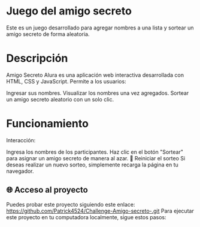 <h1> Juego del amigo secreto</h1>

Este es un juego desarrollado para agregar nombres a una lista y sortear un amigo secreto de forma aleatoria.

<h1>Descripción </h1>
Amigo Secreto Alura es una aplicación web interactiva desarrollada con HTML, CSS y JavaScript. Permite a los usuarios:

Ingresar sus nombres.
Visualizar los nombres una vez agregados.
Sortear un amigo secreto aleatorio con un solo clic.

<h1>Funcionamiento </h1>
Interacción:

Ingresa los nombres de los participantes.
Haz clic en el botón "Sortear" para asignar un amigo secreto de manera al azar.
🔄 Reiniciar el sorteo
Si deseas realizar un nuevo sorteo, simplemente recarga la página en tu navegador.

## 🌐 Acceso al proyecto
Puedes probar este proyecto siguiendo este enlace: https://github.com/Patrick4524/Challenge-Amigo-secreto-.git
Para ejecutar este proyecto en tu computadora localmente, sigue estos pasos:


